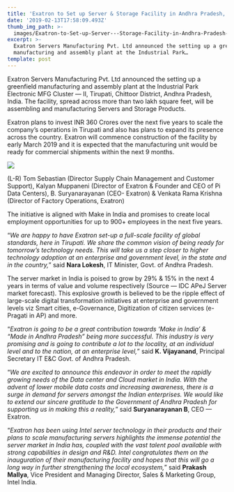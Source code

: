```yaml
---
title: 'Exatron to Set up Server & Storage Facility in Andhra Pradesh, India'
date: '2019-02-13T17:58:09.493Z'
thumb_img_path: >-
  images/Exatron-to-Set-up-Server---Storage-Facility-in-Andhra-Pradesh--India/1*6HGQA1IyPZ1Hw2ravc3xRw.jpeg
excerpt: >-
  Exatron Servers Manufacturing Pvt. Ltd announced the setting up a greenfield
  manufacturing and assembly plant at the Industrial Park…
template: post
---
```

Exatron Servers Manufacturing Pvt. Ltd announced the setting up a greenfield manufacturing and assembly plant at the Industrial Park Electronic MFG Cluster — II, Tirupati, Chittoor District, Andhra Pradesh, India. The facility, spread across more than two lakh square feet, will be assembling and manufacturing Servers and Storage Products.

Exatron plans to invest INR 360 Crores over the next five years to scale the company’s operations in Tirupati and also has plans to expand its presence across the country. Exatron will commence construction of the facility by early March 2019 and it is expected that the manufacturing unit would be ready for commercial shipments within the next 9 months.

![](/images/Exatron-to-Set-up-Server---Storage-Facility-in-Andhra-Pradesh--India/1*6HGQA1IyPZ1Hw2ravc3xRw.jpeg)

<figcaption>(L-R) Tom Sebastian (Director Supply Chain Management and Customer Support), Kalyan Muppaneni (Director of Exatron &amp; Founder and CEO of Pi Data Centers), B. Suryanarayanan (CEO- Exatron) &amp; Venkata Rama Krishna (Director of Factory Operations, Exatron)</figcaption>

The initiative is aligned with Make in India and promises to create local employment opportunities for up to 900+ employees in the next five years.

“*We are happy to have Exatron set-up a full-scale facility of global standards, here in Tirupati. We share the common vision of being ready for tomorrow’s technology needs. This will take us a step closer to higher technology adoption at an enterprise and government level, in the state and in the country,*” said **Nara Lokesh**, IT Minister, Govt. of Andhra Pradesh.

The server market in India is poised to grow by 29% & 15% in the next 4 years in terms of value and volume respectively (Source — IDC APeJ Server market forecast). This explosive growth is believed to be the ripple effect of large-scale digital transformation initiatives at enterprise and government levels viz Smart cities, e-Governance, Digitization of citizen services (e-Pragati in AP) and more.

“*Exatron is going to be a great contribution towards ‘Make in India’ & “Made in Andhra Pradesh” being more successful. This industry is very promising and is going to contribute a lot to the locality, at an individual level and to the nation, at an enterprise level,*” said **K. Vijayanand**, Principal Secretary IT E&C Govt. of Andhra Pradesh.

“*We are excited to announce this endeavor in order to meet the rapidly growing needs of the Data center and Cloud market in India. With the advent of lower mobile data costs and increasing awareness, there is a surge in demand for servers amongst the Indian enterprises. We would like to extend our sincere gratitude to the Government of Andhra Pradesh for supporting us in making this a reality,*” said **Suryanarayanan B**, CEO — Exatron.

“*Exatron has been using Intel server technology in their products and their plans to scale manufacturing servers highlights the immense potential the server market in India has, coupled with the vast talent pool available with strong capabilities in design and R&D. Intel congratulates them on the inauguration of their manufacturing facility and hopes that this will go a long way in further strengthening the local ecosystem,*” said **Prakash Mallya**, Vice President and Managing Director, Sales & Marketing Group, Intel India.
